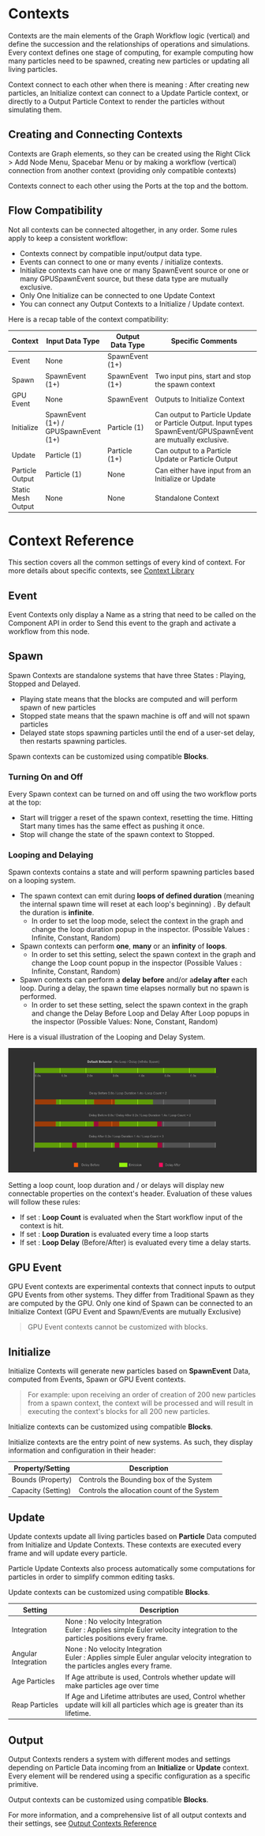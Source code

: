 # Contexts

Contexts are the main elements of the Graph Workflow logic (vertical) and define the succession and the relationships of operations and simulations. Every context defines one stage of computing, for example computing how many particles need to be spawned, creating new particles or updating all living particles. 

Context connect to each other when there is meaning : After creating new particles, an Initialize context can connect to a Update Particle context, or directly to a Output Particle Context to render the particles without simulating them.

## Creating and Connecting Contexts

Contexts are Graph elements, so they can be created using the Right Click > Add Node Menu, Spacebar Menu or by making a workflow (vertical) connection from another context (providing only compatible contexts)

Contexts connect to each other using the Ports at the top and the bottom.

## Flow Compatibility

Not all contexts can be connected altogether, in any order. Some rules apply to keep a consistent workflow:

* Contexts connect by compatible input/output data type.
* Events can connect to one or many events / initialize contexts.
* Initialize contexts can have one or many SpawnEvent source or one or many GPUSpawnEvent source, but these data type are mutually exclusive.
* Only One Initialize can be connected to one Update Context
* You can connect any Output Contexts to a Initialize / Update context.

 Here is a recap table of the context compatibility:

| Context            | Input Data Type                      | Output Data Type | Specific Comments                                            |
| ------------------ | ------------------------------------ | ---------------- | ------------------------------------------------------------ |
| Event              | None                                 | SpawnEvent (1+)  |                                                              |
| Spawn              | SpawnEvent (1+)                      | SpawnEvent (1+)  | Two input pins, start and stop the spawn context             |
| GPU Event          | None                                 | SpawnEvent       | Outputs to Initialize Context                                |
| Initialize         | SpawnEvent (1+) / GPUSpawnEvent (1+) | Particle (1)     | Can output to Particle Update or Particle Output. Input types SpawnEvent/GPUSpawnEvent are mutually exclusive. |
| Update             | Particle (1)                         | Particle (1+)    | Can output to a Particle Update or Particle Output           |
| Particle Output    | Particle (1)                         | None             | Can either have input from an Initialize or Update           |
| Static Mesh Output | None                                 | None             | Standalone Context                                           |

# Context Reference

This section covers all the common settings of every kind of context. For more details about specific contexts, see [Context Library]()

## Event

Event Contexts only display a Name as a string that need to be called on the Component API in order to Send this event to the graph and activate a workflow from this node.

## Spawn

Spawn Contexts are standalone systems that have three States : Playing, Stopped and Delayed. 

* Playing state means that the blocks are computed and will perform spawn of new particles
* Stopped state means that the spawn machine is off and will not spawn particles
* Delayed state stops spawning particles until the end of a user-set delay, then restarts spawning particles.

Spawn contexts can be customized using compatible **Blocks**.

### Turning On and Off 

Every Spawn context can be turned on and off using the two workflow ports at the top:

* Start will trigger a reset of the spawn context, resetting the time. Hitting Start many times has the same effect as pushing it once.
* Stop will change the state of the spawn context to Stopped.

### Looping and Delaying

Spawn contexts contains a state and will perform spawning particles based on a looping system.

* The spawn context can emit during **loops of defined duration** (meaning the internal spawn time will reset at each loop's beginning) . By default the duration is **infinite**.
  * In order to set the loop mode, select the context in the graph and change the loop duration popup in the inspector. (Possible Values : Infinite, Constant, Random)
* Spawn contexts can perform **one**, **many** or an **infinity** of **loops**. 
  * In order to set this setting, select the spawn context in the graph and change the Loop count popup in the inspector (Possible Values : Infinite, Constant, Random)
* Spawn contexts can perform a **delay** **before** and/or a**delay after** each loop. During a delay, the spawn time elapses normally but no spawn is performed.
  * In order to set these setting, select the spawn context in the graph and change the Delay Before Loop and Delay After Loop popups in the inspector (Possible Values: None, Constant, Random)

Here is a visual illustration of the Looping and Delay System.

![Figure explaining the Loop/Delay System](Images/LoopDelaySystem.png)

Setting a loop count, loop duration and / or delays will display new connectable properties on the context's header. Evaluation of these values will follow these rules:

* If set : **Loop Count** is evaluated when the Start workflow input of the context is hit.
* If set : **Loop Duration** is evaluated every time a loop starts
* If set : **Loop Delay** (Before/After) is evaluated every time a delay starts.

## GPU Event

GPU Event contexts are experimental contexts that connect inputs to output GPU Events from other systems. They differ from Traditional Spawn as they are computed by the GPU.  Only one kind of Spawn can be connected to an Initialize Context (GPU Event and Spawn/Events are mutually Exclusive) 

> GPU Event contexts cannot be customized with blocks.
>

## Initialize

Initialize Contexts will generate new particles based on **SpawnEvent** Data, computed from Events, Spawn or GPU Event contexts.

> For example: upon receiving an order of creation of 200 new particles from a spawn context, the context will be processed and will result in executing the context's blocks for all 200 new particles.

Initialize contexts can be customized using compatible **Blocks**.

Initialize contexts are the entry point of new systems. As such, they display information and configuration in their header:

| Property/Setting   | Description                                 |
| ------------------ | ------------------------------------------- |
| Bounds (Property)  | Controls the Bounding box of the System     |
| Capacity (Setting) | Controls the allocation count of the System |



## Update

Update contexts update all living particles based on **Particle** Data computed from Initialize and Update Contexts. These contexts are executed every frame and will update every particle.

Particle Update Contexts also process automatically some computations for particles in order to simplify common editing tasks.

Update contexts can be customized using compatible **Blocks**.


| Setting             | Description                                                  |
| ------------------- | ------------------------------------------------------------ |
| Integration         | None : No velocity Integration <br/>Euler : Applies simple Euler velocity integration to the particles positions every frame. |
| Angular Integration | None : No velocity Integration <br/>Euler : Applies simple Euler angular velocity integration to the particles angles every frame. |
| Age Particles       | If Age attribute is used, Controls whether update will make particles age over time |
| Reap Particles      | If Age and Lifetime attributes are used, Control whether update will kill all particles which age is greater than its lifetime. |


## Output

Output Contexts renders a system with different modes and settings depending on Particle Data incoming from an **Initialize** or **Update** context. Every element will be rendered using a specific configuration as a specific primitive.

Output contexts can be customized using compatible **Blocks**.

For more information, and a comprehensive list of all output contexts and their settings, see [Output Contexts Reference]()